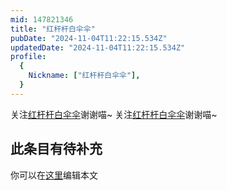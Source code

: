 ```yaml
---
mid: 147821346
title: "红杆杆白伞伞"
pubDate: "2024-11-04T11:22:15.534Z"
updatedDate: "2024-11-04T11:22:15.534Z"
profile:
  {
    Nickname: ["红杆杆白伞伞"],
  }
---
```


关注[红杆杆白伞伞](https://space.bilibili.com/147821346)谢谢喵~ 关注[红杆杆白伞伞](https://space.bilibili.com/147821346)谢谢喵~

## 此条目有待补充
你可以在[这里](https://github.com/Yuhanawa/VTuber.ICU/edit/master/src/content/v/红杆杆白伞伞/index.md)编辑本文
